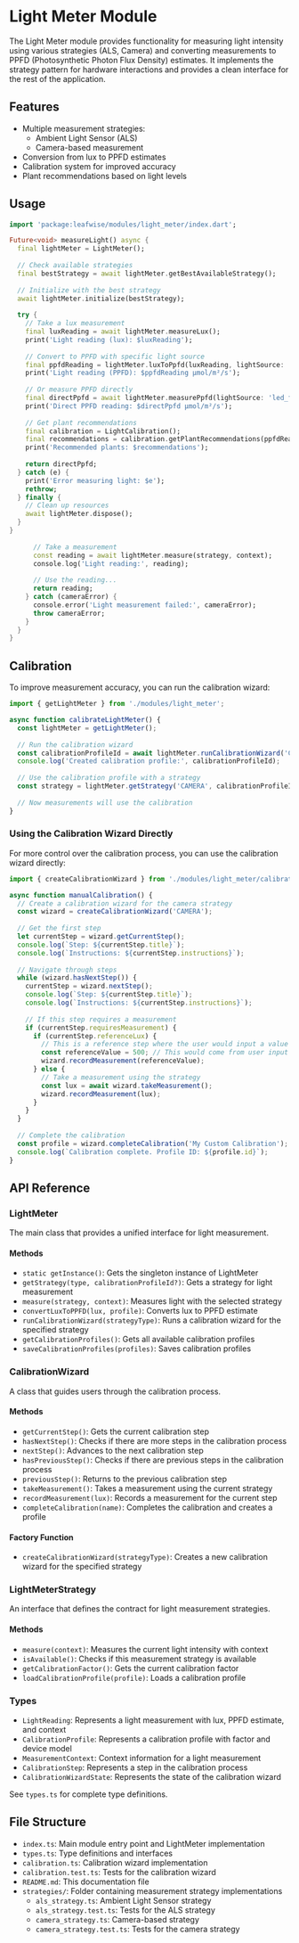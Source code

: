 # Light Meter Module

The Light Meter module provides functionality for measuring light intensity using various strategies (ALS, Camera) and converting measurements to PPFD (Photosynthetic Photon Flux Density) estimates. It implements the strategy pattern for hardware interactions and provides a clean interface for the rest of the application.

## Features

- Multiple measurement strategies:
  - Ambient Light Sensor (ALS)
  - Camera-based measurement
- Conversion from lux to PPFD estimates
- Calibration system for improved accuracy
- Plant recommendations based on light levels

## Usage

```dart
import 'package:leafwise/modules/light_meter/index.dart';

Future<void> measureLight() async {
  final lightMeter = LightMeter();
  
  // Check available strategies
  final bestStrategy = await lightMeter.getBestAvailableStrategy();
  
  // Initialize with the best strategy
  await lightMeter.initialize(bestStrategy);
  
  try {
    // Take a lux measurement
    final luxReading = await lightMeter.measureLux();
    print('Light reading (lux): $luxReading');
    
    // Convert to PPFD with specific light source
    final ppfdReading = lightMeter.luxToPpfd(luxReading, lightSource: 'sunlight');
    print('Light reading (PPFD): $ppfdReading μmol/m²/s');
    
    // Or measure PPFD directly
    final directPpfd = await lightMeter.measurePpfd(lightSource: 'led_full_spectrum');
    print('Direct PPFD reading: $directPpfd μmol/m²/s');
    
    // Get plant recommendations
    final calibration = LightCalibration();
    final recommendations = calibration.getPlantRecommendations(ppfdReading);
    print('Recommended plants: $recommendations');
    
    return directPpfd;
  } catch (e) {
    print('Error measuring light: $e');
    rethrow;
  } finally {
    // Clean up resources
    await lightMeter.dispose();
  }
}
      
      // Take a measurement
      const reading = await lightMeter.measure(strategy, context);
      console.log('Light reading:', reading);
      
      // Use the reading...
      return reading;
    } catch (cameraError) {
      console.error('Light measurement failed:', cameraError);
      throw cameraError;
    }
  }
}
```

## Calibration

To improve measurement accuracy, you can run the calibration wizard:

```typescript
import { getLightMeter } from './modules/light_meter';

async function calibrateLightMeter() {
  const lightMeter = getLightMeter();
  
  // Run the calibration wizard
  const calibrationProfileId = await lightMeter.runCalibrationWizard('CAMERA');
  console.log('Created calibration profile:', calibrationProfileId);
  
  // Use the calibration profile with a strategy
  const strategy = lightMeter.getStrategy('CAMERA', calibrationProfileId);
  
  // Now measurements will use the calibration
}
```

### Using the Calibration Wizard Directly

For more control over the calibration process, you can use the calibration wizard directly:

```typescript
import { createCalibrationWizard } from './modules/light_meter/calibration';

async function manualCalibration() {
  // Create a calibration wizard for the camera strategy
  const wizard = createCalibrationWizard('CAMERA');
  
  // Get the first step
  let currentStep = wizard.getCurrentStep();
  console.log(`Step: ${currentStep.title}`);
  console.log(`Instructions: ${currentStep.instructions}`);
  
  // Navigate through steps
  while (wizard.hasNextStep()) {
    currentStep = wizard.nextStep();
    console.log(`Step: ${currentStep.title}`);
    console.log(`Instructions: ${currentStep.instructions}`);
    
    // If this step requires a measurement
    if (currentStep.requiresMeasurement) {
      if (currentStep.referenceLux) {
        // This is a reference step where the user would input a value
        const referenceValue = 500; // This would come from user input
        wizard.recordMeasurement(referenceValue);
      } else {
        // Take a measurement using the strategy
        const lux = await wizard.takeMeasurement();
        wizard.recordMeasurement(lux);
      }
    }
  }
  
  // Complete the calibration
  const profile = wizard.completeCalibration('My Custom Calibration');
  console.log(`Calibration complete. Profile ID: ${profile.id}`);
}
```

## API Reference

### LightMeter

The main class that provides a unified interface for light measurement.

#### Methods

- `static getInstance()`: Gets the singleton instance of LightMeter
- `getStrategy(type, calibrationProfileId?)`: Gets a strategy for light measurement
- `measure(strategy, context)`: Measures light with the selected strategy
- `convertLuxToPPFD(lux, profile)`: Converts lux to PPFD estimate
- `runCalibrationWizard(strategyType)`: Runs a calibration wizard for the specified strategy
- `getCalibrationProfiles()`: Gets all available calibration profiles
- `saveCalibrationProfiles(profiles)`: Saves calibration profiles

### CalibrationWizard

A class that guides users through the calibration process.

#### Methods

- `getCurrentStep()`: Gets the current calibration step
- `hasNextStep()`: Checks if there are more steps in the calibration process
- `nextStep()`: Advances to the next calibration step
- `hasPreviousStep()`: Checks if there are previous steps in the calibration process
- `previousStep()`: Returns to the previous calibration step
- `takeMeasurement()`: Takes a measurement using the current strategy
- `recordMeasurement(lux)`: Records a measurement for the current step
- `completeCalibration(name)`: Completes the calibration and creates a profile

#### Factory Function

- `createCalibrationWizard(strategyType)`: Creates a new calibration wizard for the specified strategy

### LightMeterStrategy

An interface that defines the contract for light measurement strategies.

#### Methods

- `measure(context)`: Measures the current light intensity with context
- `isAvailable()`: Checks if this measurement strategy is available
- `getCalibrationFactor()`: Gets the current calibration factor
- `loadCalibrationProfile(profile)`: Loads a calibration profile

### Types

- `LightReading`: Represents a light measurement with lux, PPFD estimate, and context
- `CalibrationProfile`: Represents a calibration profile with factor and device model
- `MeasurementContext`: Context information for a light measurement
- `CalibrationStep`: Represents a step in the calibration process
- `CalibrationWizardState`: Represents the state of the calibration wizard

See `types.ts` for complete type definitions.

## File Structure

- `index.ts`: Main module entry point and LightMeter implementation
- `types.ts`: Type definitions and interfaces
- `calibration.ts`: Calibration wizard implementation
- `calibration.test.ts`: Tests for the calibration wizard
- `README.md`: This documentation file
- `strategies/`: Folder containing measurement strategy implementations
  - `als_strategy.ts`: Ambient Light Sensor strategy
  - `als_strategy.test.ts`: Tests for the ALS strategy
  - `camera_strategy.ts`: Camera-based strategy
  - `camera_strategy.test.ts`: Tests for the camera strategy
